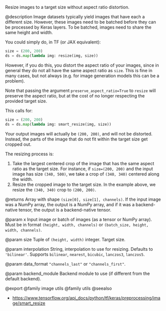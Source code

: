 Resize images to a target size without aspect ratio distortion.

@description
Image datasets typically yield images that have each a different
size. However, these images need to be batched before they can be
processed by Keras layers. To be batched, images need to share the same
height and width.

You could simply do, in TF (or JAX equivalent):

```python
size = (200, 200)
ds = ds.map(lambda img: resize(img, size))
```

However, if you do this, you distort the aspect ratio of your images, since
in general they do not all have the same aspect ratio as `size`. This is
fine in many cases, but not always (e.g. for image generation models
this can be a problem).

Note that passing the argument `preserve_aspect_ratio=True` to `resize`
will preserve the aspect ratio, but at the cost of no longer respecting the
provided target size.

This calls for:

```python
size = (200, 200)
ds = ds.map(lambda img: smart_resize(img, size))
```

Your output images will actually be `(200, 200)`, and will not be distorted.
Instead, the parts of the image that do not fit within the target size
get cropped out.

The resizing process is:

1. Take the largest centered crop of the image that has the same aspect
ratio as the target size. For instance, if `size=(200, 200)` and the input
image has size `(340, 500)`, we take a crop of `(340, 340)` centered along
the width.
2. Resize the cropped image to the target size. In the example above,
we resize the `(340, 340)` crop to `(200, 200)`.

@returns
Array with shape `(size[0], size[1], channels)`.
If the input image was a NumPy array, the output is a NumPy array,
and if it was a backend-native tensor,
the output is a backend-native tensor.

@param x
Input image or batch of images (as a tensor or NumPy array).
Must be in format `(height, width, channels)`
or `(batch_size, height, width, channels)`.

@param size
Tuple of `(height, width)` integer. Target size.

@param interpolation
String, interpolation to use for resizing.
Defaults to `'bilinear'`.
Supports `bilinear`, `nearest`, `bicubic`,
`lanczos3`, `lanczos5`.

@param data_format
`"channels_last"` or `"channels_first"`.

@param backend_module
Backend module to use (if different from the default
backend).

@export
@family image utils
@family utils
@seealso
+ <https://www.tensorflow.org/api_docs/python/tf/keras/preprocessing/image/smart_resize>
